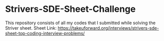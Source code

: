 # Strivers-SDE-Sheet-Challenge
This repository consists of all my codes that I submitted while solving the Striver sheet.
Sheet Link: https://takeuforward.org/interviews/strivers-sde-sheet-top-coding-interview-problems/

